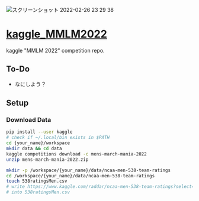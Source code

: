 ![スクリーンショット 2022-02-26 23 29 38](https://user-images.githubusercontent.com/51906769/155846831-e8368170-244b-442e-a3aa-ca446a474acf.png)
# [kaggle_MMLM2022](https://www.kaggle.com/c/mens-march-mania-2022/overview)
kaggle "MMLM 2022" competition repo.

## To-Do

- なにしよう？


## Setup

### Download Data

```bash
pip install --user kaggle
# check if ~/.local/bin exists in $PATH
cd {your_name}/workspace
mkdir data && cd data
kaggle competitions download -c mens-march-mania-2022
unzip mens-march-mania-2022.zip

mkdir -p /workspace/{your_name}/data/ncaa-men-538-team-ratings
cd /workspace/{your_name}/data/ncaa-men-538-team-ratings
touch 538ratingsMen.csv
# write https://www.kaggle.com/raddar/ncaa-men-538-team-ratings?select=538ratingsMen.csv 
# into 538ratingsMen.csv
```